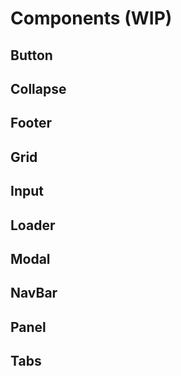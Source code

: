 # Components (WIP)

## Button

## Collapse

## Footer

## Grid

## Input

## Loader

## Modal

## NavBar

## Panel

## Tabs

